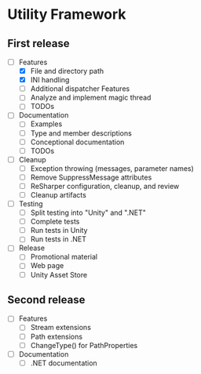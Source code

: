 # Utility Framework

## First release

- [ ] Features
  - [X] File and directory path
  - [X] INI handling
  - [ ] Additional dispatcher Features
  - [ ] Analyze and implement magic thread
  - [ ] TODOs
- [ ] Documentation
  - [ ] Examples
  - [ ] Type and member descriptions
  - [ ] Conceptional documentation
  - [ ] TODOs
- [ ] Cleanup
  - [ ] Exception throwing (messages, parameter names)
  - [ ] Remove SuppressMessage attributes
  - [ ] ReSharper configuration, cleanup, and review
  - [ ] Cleanup artifacts
- [ ] Testing
  - [ ] Split testing into "Unity" and ".NET"
  - [ ] Complete tests
  - [ ] Run tests in Unity
  - [ ] Run tests in .NET
- [ ] Release
  - [ ] Promotional material
  - [ ] Web page
  - [ ] Unity Asset Store

## Second release

- [ ] Features
  - [ ] Stream extensions
  - [ ] Path extensions
  - [ ] ChangeType() for PathProperties
- [ ] Documentation
  - [ ] .NET documentation
